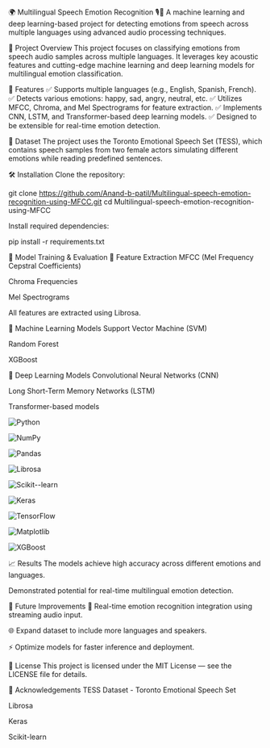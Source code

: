 🌍 Multilingual Speech Emotion Recognition 🎙️🧠
A machine learning and deep learning-based project for detecting emotions from speech across multiple languages using advanced audio processing techniques.

📌 Project Overview
This project focuses on classifying emotions from speech audio samples across multiple languages. It leverages key acoustic features and cutting-edge machine learning and deep learning models for multilingual emotion classification.

🚀 Features
✅ Supports multiple languages (e.g., English, Spanish, French).
✅ Detects various emotions: happy, sad, angry, neutral, etc.
✅ Utilizes MFCC, Chroma, and Mel Spectrograms for feature extraction.
✅ Implements CNN, LSTM, and Transformer-based deep learning models.
✅ Designed to be extensible for real-time emotion detection.

📂 Dataset
The project uses the Toronto Emotional Speech Set (TESS), which contains speech samples from two female actors simulating different emotions while reading predefined sentences.

🛠️ Installation
Clone the repository:

git clone https://github.com/Anand-b-patil/Multilingual-speech-emotion-recognition-using-MFCC.git
cd Multilingual-speech-emotion-recognition-using-MFCC

Install required dependencies:

pip install -r requirements.txt

🧪 Model Training & Evaluation
🎼 Feature Extraction
MFCC (Mel Frequency Cepstral Coefficients)

Chroma Frequencies

Mel Spectrograms

All features are extracted using Librosa.

🧠 Machine Learning Models
Support Vector Machine (SVM)

Random Forest

XGBoost

🤖 Deep Learning Models
Convolutional Neural Networks (CNN)

Long Short-Term Memory Networks (LSTM)

Transformer-based models

![Python](https://img.shields.io/badge/Python-3.8%2B-blue.svg)

![NumPy](https://img.shields.io/badge/NumPy-1.24+-orange)

![Pandas](https://img.shields.io/badge/Pandas-1.5+-blue)

![Librosa](https://img.shields.io/badge/Librosa-0.10+-brightgreen)

![Scikit--learn](https://img.shields.io/badge/scikit--learn-1.2+-yellow)

![Keras](https://img.shields.io/badge/Keras-2.x-red)

![TensorFlow](https://img.shields.io/badge/TensorFlow-2.x-orange)

![Matplotlib](https://img.shields.io/badge/Matplotlib-3.x-green)

![XGBoost](https://img.shields.io/badge/XGBoost-1.7+-lightgrey)

📈 Results
The models achieve high accuracy across different emotions and languages.

Demonstrated potential for real-time multilingual emotion detection.


🚧 Future Improvements
🔄 Real-time emotion recognition integration using streaming audio input.

🌐 Expand dataset to include more languages and speakers.

⚡ Optimize models for faster inference and deployment.

📜 License
This project is licensed under the MIT License — see the LICENSE file for details.

🙌 Acknowledgements
TESS Dataset - Toronto Emotional Speech Set

Librosa

Keras

Scikit-learn

